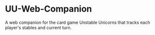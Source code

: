 # UU-Web-Companion
A web companion for the card game Unstable Unicorns that tracks each player's stables and current turn.
